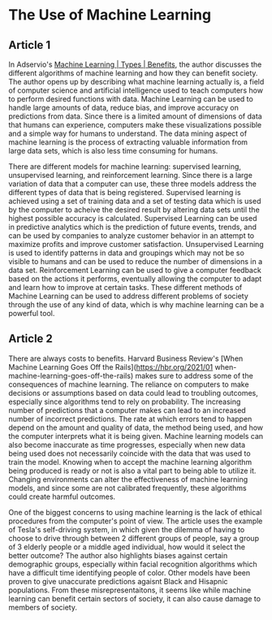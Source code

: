 # The Use of Machine Learning 

## Article 1
In Adservio's [Machine Learning | Types | Benefits](https://www.adservio.fr/post/machine-learning-types-benefits), the author discusses the different algorithms of machine learning and how they can benefit society. The author opens up by describing what machine learning actually is, a field of computer science and artificial intelligence used to teach computers how to perform desired functions with data. Machine Learning can be used to handle large amounts of data, reduce bias, and improve accuracy on predictions from data. Since there is a limited amount of dimensions of data that humans can experience, computers make these visualizations possible and a simple way for humans to understand. The data mining aspect of machine learning is the process of extracting valuable information from large data sets, which is also less time consuming for humans. 

There are different models for machine learning: supervised learning, unsupervised learning, and reinforcement learning. Since there is a large variation of data that a computer can use, these three models address the different types of data that is being registered. Supervised learning is achieved using a set of training data and a set of testing data which is used by the computer to acheive the desired result by altering data sets until the highest possible accuracy is calculated. Supervised Learning can be used in predictive analytics which is the prediction of future events, trends, and can be used by companies to analyze customer behavior in an attempt to maximize profits and improve customer satisfaction. Unsupervised Learning is used to identify patterns in data and groupings which may not be so visible to humans and can be used to reduce the number of dimensions in a data set. Reinforcement Learning can be used to give a computer feedback based on the actions it performs, eventually allowing the computer to adapt and learn how to improve at certain tasks. These different methods of Machine Learning can be used to address different problems of society through the use of any kind of data, which is why machine learning can be a powerful tool.



## Article 2
There are always costs to benefits. Harvard Business Review's [When Machine Learning Goes Off the Rails](https://hbr.org/2021/01
when-machine-learning-goes-off-the-rails) makes sure to address some of the consequences of machine learning. The reliance on computers to make decisions or assumptions based on data could lead to troubling outcomes, especially since algorithms tend to rely on probability. The increasing number of predictions that a computer makes can lead to an increased number of incorrect predictions. The rate at which errors tend to happen depend on the amount and quality of data, the method being used, and how the computer interprets what it is being given. Machine learning models can also become inaccurate as time progresses, especially when new data being used does not necessarily coincide with the data that was used to train the model. Knowing when to accept the machine learning algorithm being produced is ready or not is also a vital part to being able to utilize it. Changing environments can alter the effectiveness of machine learning models, and since some are not calibrated frequently, these algorithms could create harmful outcomes.

One of the biggest concerns to using machine learning is the lack of ethical procedures from the computer's point of view. The article uses the example of Tesla's self-driving system, in which given the dilemma of having to choose to drive through between 2 different groups of people, say a group of 3 elderly people or a middle aged individual, how would it select the better outcome? The author also highlights biases against certain demographic groups, especially within facial recognition algorithms which have a difficult time identifying people of color. Other models have been proven to give unaccurate predictions agaisnt Black and Hisapnic populations. From these misrepresentaitons, it seems like while machine learning can benefit certain sectors of society, it can also cause damage to members of society. 